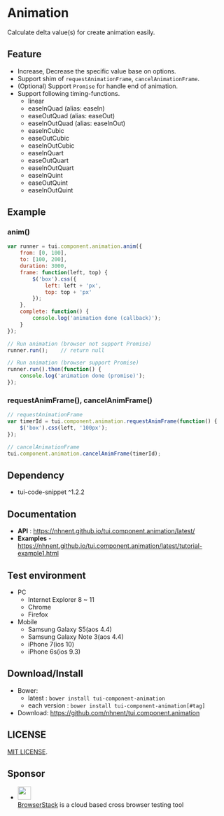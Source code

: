 Animation
===============
Calculate delta value(s) for create animation easily.

## Feature

* Increase, Decrease the specific value base on options.
* Support shim of `requestAnimationFrame`, `cancelAnimationFrame`.
* (Optional) Support `Promise` for handle end of animation.
* Support following timing-functions.
	* linear
	* easeInQuad (alias: easeIn)
	* easeOutQuad (alias: easeOut)
	* easeInOutQuad (alias: easeInOut)
    * easeInCubic
    * easeOutCubic
    * easeInOutCubic
    * easeInQuart
    * easeOutQuart
    * easeInOutQuart
    * easeInQuint
    * easeOutQuint
    * easeInOutQuint

## Example

### anim()

```js
var runner = tui.component.animation.anim({
    from: [0, 100],
    to: [100, 200],
    duration: 3000,
    frame: function(left, top) {
        $('box').css({
            left: left + 'px',
            top: top + 'px'
        });
    },
    complete: function() {
        console.log('animation done (callback)');
    }
});

// Run animation (browser not support Promise)
runner.run();    // return null

// Run animation (browser support Promise)
runner.run().then(function() {
    console.log('animation done (promise)');
});
```

### requestAnimFrame(), cancelAnimFrame()

```js
// requestAnimationFrame
var timerId = tui.component.animation.requestAnimFrame(function() {
    $('box').css(left, '100px');
});

// cancelAnimationFrame
tui.component.animation.cancelAnimFrame(timerId);
```

## Dependency
* tui-code-snippet ^1.2.2

## Documentation
* **API** : https://nhnent.github.io/tui.component.animation/latest/
* **Examples** - https://nhnent.github.io/tui.component.animation/latest/tutorial-example1.html

## Test environment
* PC
	* Internet Explorer 8 ~ 11
	* Chrome
	* Firefox
* Mobile
	* Samsung Galaxy S5(aos 4.4)
    * Samsung Galaxy Note 3(aos 4.4)
	* iPhone 7(ios 10)
    * iPhone 6s(ios 9.3)

## Download/Install
* Bower:
   * latest : `bower install tui-component-animation`
   * each version : `bower install tui-component-animation[#tag]`
* Download: https://github.com/nhnent/tui.component.animation

## LICENSE
[MIT LICENSE](LICENSE).

## Sponsor
* <img src="https://cloud.githubusercontent.com/assets/12269563/12287774/8cf4d2c0-ba12-11e5-9fa8-0a9c452cca05.png" height="30"><br>
 [BrowserStack](https://www.browserstack.com/) is a cloud based cross browser testing tool
